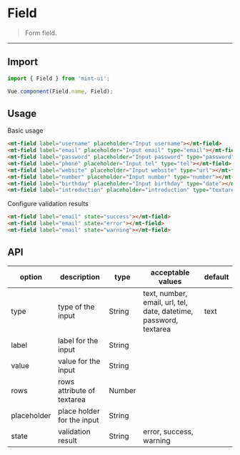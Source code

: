 # Field

> Form field.

----------

## Import

```javascript
import { Field } from 'mint-ui';

Vue.component(Field.name, Field);
```

## Usage

Basic usage

```html
<mt-field label="username" placeholder="Input username"></mt-field>
<mt-field label="email" placeholder="Input email" type="email"></mt-field>
<mt-field label="password" placeholder="Input password" type="password"></mt-field>
<mt-field label="phone" placeholder="Input tel" type="tel"></mt-field>
<mt-field label="website" placeholder="Input website" type="url"></mt-field>
<mt-field label="number" placeholder="Input number" type="number"></mt-field>
<mt-field label="birthday" placeholder="Input birthday" type="date"></mt-field>
<mt-field label="introduction" placeholder="introduction" type="textarea" rows="4"></mt-field>
```


Configure validation results

```html
<mt-field label="email" state="success"></mt-field>
<mt-field label="email" state="error"></mt-field>
<mt-field label="email" state="warning"></mt-field>
```


## API
| option | description | type | acceptable values | default |
|------|-------|---------|-------|--------|
| type | type of the input | String | text, number, email, url, tel, date, datetime, password, textarea | text |
| label| label for the input | String | | |
| value| value for the input | String | | |
| rows | rows attribute of textarea | Number | | |
| placeholder | place holder for the input |String | | |
| state | validation result | String | error, success, warning | |

